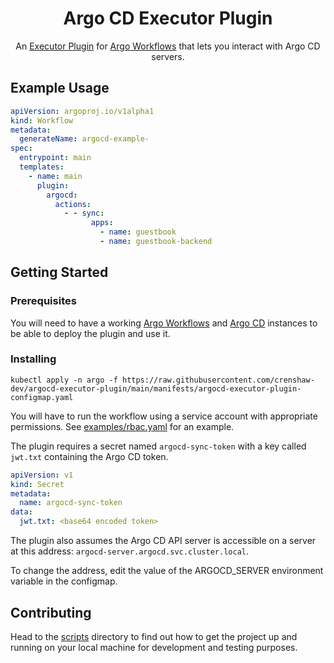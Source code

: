 <div align="center">
  <h1 align="center">Argo CD Executor Plugin</h1>
  <p align="center">An <a href="https://github.com/argoproj/argo-workflows/blob/master/docs/executor_plugins.md">Executor Plugin</a> for <a href="https://argoproj.github.io/argo-workflows/">Argo Workflows</a> that lets you interact with Argo CD servers.</p>
</div>

## Example Usage

```yaml
apiVersion: argoproj.io/v1alpha1
kind: Workflow
metadata:
  generateName: argocd-example-
spec:
  entrypoint: main
  templates:
    - name: main
      plugin:
        argocd:
          actions:
            - - sync:
                  apps:
                    - name: guestbook
                    - name: guestbook-backend
```

## Getting Started

### Prerequisites

You will need to have a working [Argo Workflows](https://argoproj.github.io/argo-workflows/) and [Argo CD](https://argo-cd.readthedocs.io/en/stable/) instances to be able to deploy the plugin and use it.

### Installing

```shell
kubectl apply -n argo -f https://raw.githubusercontent.com/crenshaw-dev/argocd-executor-plugin/main/manifests/argocd-executor-plugin-configmap.yaml
```

You will have to run the workflow using a service account with appropriate permissions. See [examples/rbac.yaml](examples/rbac.yaml) for an example.

The plugin requires a secret named `argocd-sync-token` with a key called `jwt.txt` containing the Argo CD token.

```yaml
apiVersion: v1
kind: Secret
metadata:
  name: argocd-sync-token
data:
  jwt.txt: <base64 encoded token>
```

The plugin also assumes the Argo CD API server is accessible on a server at this address: `argocd-server.argocd.svc.cluster.local`.

To change the address, edit the value of the ARGOCD_SERVER environment variable in the configmap.

## Contributing

Head to the [scripts](CONTRIBUTING.md) directory to find out how to get the project up and running on your local machine for development and testing purposes.
